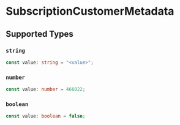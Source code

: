 # SubscriptionCustomerMetadata


## Supported Types

### `string`

```typescript
const value: string = "<value>";
```

### `number`

```typescript
const value: number = 466022;
```

### `boolean`

```typescript
const value: boolean = false;
```


